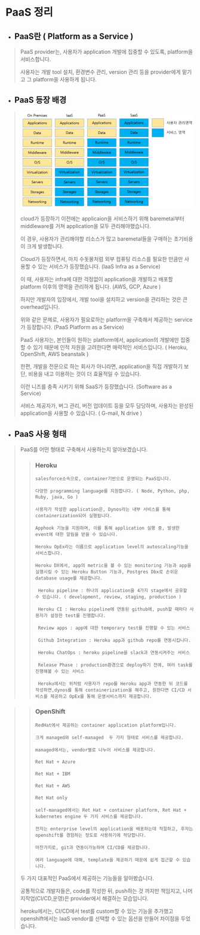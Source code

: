 # PaaS 정리

+ ##  PaaS란 ( Platform as a Service )
>   PaaS provider는, 사용자가 application 개발에 집중할 수 있도록, platform을 서비스합니다.
>   
>   사용자는 개발 tool 설치, 환경변수 관리, version 관리 등을 provider에게 맡기고 그 platform을 사용하게 됩니다.
>  
+ ## PaaS 등장 배경
>  ![picture1](./images/1.jpg)
> 
>  cloud가 등장하기 이전에는 applicaion을 서비스하기 위해 baremetal부터 middleware를 거쳐 application을 모두 관리해야했습니다.  
>
>  이 경우, 사용자가 관리해야할 리소스가 많고 baremetal들을 구매하는 초기비용이 크게 발생합니다.
>  
>  Cloud가 등장하면서, 마치 수돗물처럼 외부 컴퓨팅 리소스를 필요한 만큼만 사용할 수 있는 서비스가 등장했습니다. (IaaS Infra as a Service)
>  
>  이 때, 사용자는 infra에 대한 걱정없이 application을 개발하고 배포할 platform 이후의 영역을 관리하게 됩니다. (AWS, GCP, Azure )
>  
>  하지만 개발자의 입장에서, 개발 tool을 설치하고 version을 관리하는 것은 큰 overhead입니다.   
>  
>  위와 같은 문제로, 사용자가 필요로하는 platform을 구축해서 제공하는 service가 등장합니다. (PaaS Platform as a Service)
>  
>  PaaS 사용자는, 본인들이 원하는 platform에서, application의 개발에만 집중할 수 있기 때문에 인적 자원을 고려한다면 매력적인 서비스입니다. ( Heroku, OpenShift, AWS beanstalk )
>  
>  한편, 개발을 전문으로 하는 회사가 아니라면, application을 직접 개발하기 보단, 비용을 내고 이용하는 것이 더 효율적일 수 있습니다. 
>  
>  이런 니즈를 충족 시키기 위해 SaaS가 등장했습니다. (Software as a Service)
>  
>  서비스 제공자가, 버그 관리, 버전 업데이트 등을 모두 담당하며, 사용자는 완성된 application을 사용할 수 있습니다. ( G-mail, N drive )



+ ## PaaS 사용 형태

> PaaS를 어떤 형태로 구축해서 사용하는지 알아보겠습니다. 
> 
>> ### Heroku
>>  
>>     salesforce소속으로, container기반으로 운영되는 PaaS입니다.
>>    
>>     다양한 programming language를 지원합니다. ( Node, Python, php, Ruby, java, Go )
>>    
>>     사용자가 작성한 application은, Dynos라는 내부 서비스를 통해 containerization되어 실행됩니다.
>>    
>>     Apphook 기능을 지원하며, 이를 통해 application 실행 중, 발생한 event에 대한 알림을 받을 수 있습니다.
>>    
>>     Heroku OpEx라는 이름으로 application level의 autoscaling기능을 서비스합니다.
>>      
>>     Heroku DX에서, app의 metric을 볼 수 있는 monitoring 기능과 app을 실행시킬 수 있는 Heroku Button 기능과, Postgres Dbx로 손쉬운 database usage를 제공합니다.
>>    
>>      Heroku pipeline : 하나의 application을 4가지 stage에서 공유할 수 있습니다. ( development, review, staging, production )
>>    
>>      Heroku CI : Heroku pipeline에 연동된 github에, push할 때마다 사용자가 설정한 test를 진행합니다.
>>    
>>      Review apps : app에 대한 temporary test를 진행할 수 있는 서비스
>>    
>>      Github Integration : Heroku app과 github repo를 연동시킵니다.
>>    
>>      Heroku ChatOps : heroku pipeline을 slack과 연동시켜주는 서비스
>>    
>>      Release Phase : production환경으로 deploy하기 전에, 여러 task를 진행해볼 수 있는 서비스
>>  
>>      Heroku에서는 위처럼 사용자가 repo를 Heroku app과 연동한 뒤 코드를 작성하면,dynos를 통해 containerization을 해주고, 원한다면 CI/CD 서비스를 제공하고 OpEx를 통해 운영서비스까지 제공합니다.

>>  ### OpenShift
>>     RedHat에서 제공하는 container application platform입니다.
>>    
>>     크게 managed와 self-managed  두 가지 형태로 서비스를 제공합니다.
>>    
>>     managed에서는, vendor별로 나누어 서비스를 제공합니다.
>>    
>>     Ret Hat + Azure
>>    
>>     Ret Hat + IBM
>>    
>>     Ret Hat + AWS
>>    
>>     Ret Hat only
>>    
>>     self-managed에서는 Ret Hat + container platform, Ret Hat + kubernetes engine 두 가지 서비스를 제공합니다.
>>    
>>     전자는 enterprise level의 application을 배포하는데 적절하고, 후자는 openshift를 경험하는 정도로 사용하기에 적당합니다.
>>    
>>     마찬가지로, git과 연동이가능하며 CI/CD를 제공합니다.
>>    
>>     여러 language에 대해, template을 제공하기 때문에 쉽게 접근할 수 있습니다.
>        
>   두 가지 대표적인 PaaS에서 제공하는 기능들을 알아봤습니다.
>    
>   공통적으로 개발자들은, code를 작성한 뒤, push하는 것 까지만 책임지고, 나머지작업(CI/CD,운영)은 provider에서 해결하는 모습입니다.
>
>   heroku에서는, CI/CD에서 test를 custom할 수 있는 기능을 추가했고 openshift에서는 IaaS vendor를 선택할 수 있는 옵션을 만들어 차이점을 두었습니다.
    
      
